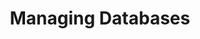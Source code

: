 ---
title: "Managing Databases"
linkTitle: "Database"
weight: 100
description: >
  Managing databases used by CHT applications
---
